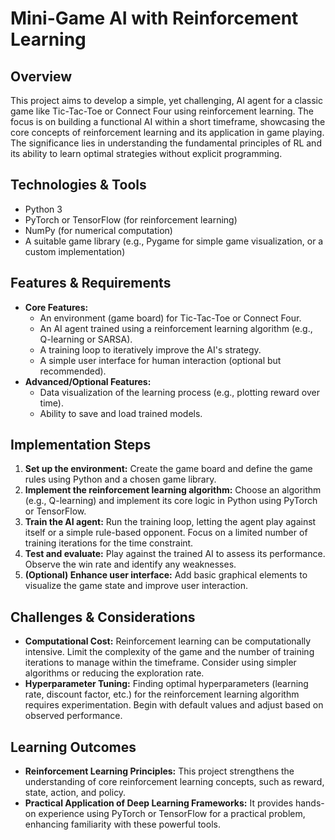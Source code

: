 # Mini-Game AI with Reinforcement Learning

## Overview
This project aims to develop a simple, yet challenging, AI agent for a classic game like Tic-Tac-Toe or Connect Four using reinforcement learning. The focus is on building a functional AI within a short timeframe, showcasing the core concepts of reinforcement learning and its application in game playing.  The significance lies in understanding the fundamental principles of RL and its ability to learn optimal strategies without explicit programming.

## Technologies & Tools
- Python 3
- PyTorch or TensorFlow (for reinforcement learning)
- NumPy (for numerical computation)
- A suitable game library (e.g., Pygame for simple game visualization, or a custom implementation)


## Features & Requirements
- **Core Features:**
    - An environment (game board) for Tic-Tac-Toe or Connect Four.
    - An AI agent trained using a reinforcement learning algorithm (e.g., Q-learning or SARSA).
    - A training loop to iteratively improve the AI's strategy.
    - A simple user interface for human interaction (optional but recommended).
- **Advanced/Optional Features:**
    - Data visualization of the learning process (e.g., plotting reward over time).
    - Ability to save and load trained models.


## Implementation Steps
1. **Set up the environment:** Create the game board and define the game rules using Python and a chosen game library.
2. **Implement the reinforcement learning algorithm:** Choose an algorithm (e.g., Q-learning) and implement its core logic in Python using PyTorch or TensorFlow.
3. **Train the AI agent:** Run the training loop, letting the agent play against itself or a simple rule-based opponent.  Focus on a limited number of training iterations for the time constraint.
4. **Test and evaluate:** Play against the trained AI to assess its performance.  Observe the win rate and identify any weaknesses.
5. **(Optional) Enhance user interface:** Add basic graphical elements to visualize the game state and improve user interaction.

## Challenges & Considerations
- **Computational Cost:**  Reinforcement learning can be computationally intensive.  Limit the complexity of the game and the number of training iterations to manage within the timeframe. Consider using simpler algorithms or reducing the exploration rate.
- **Hyperparameter Tuning:** Finding optimal hyperparameters (learning rate, discount factor, etc.) for the reinforcement learning algorithm requires experimentation. Begin with default values and adjust based on observed performance.

## Learning Outcomes
- **Reinforcement Learning Principles:** This project strengthens the understanding of core reinforcement learning concepts, such as reward, state, action, and policy.
- **Practical Application of Deep Learning Frameworks:**  It provides hands-on experience using PyTorch or TensorFlow for a practical problem, enhancing familiarity with these powerful tools.

